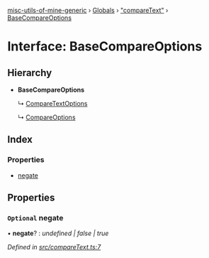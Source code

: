 [misc-utils-of-mine-generic](../README.md) › [Globals](../globals.md) › ["compareText"](../modules/_comparetext_.md) › [BaseCompareOptions](_comparetext_.basecompareoptions.md)

# Interface: BaseCompareOptions

## Hierarchy

* **BaseCompareOptions**

  ↳ [CompareTextOptions](_comparetext_.comparetextoptions.md)

  ↳ [CompareOptions](_comparetext_.compareoptions.md)

## Index

### Properties

* [negate](_comparetext_.basecompareoptions.md#optional-negate)

## Properties

### `Optional` negate

• **negate**? : *undefined | false | true*

*Defined in [src/compareText.ts:7](https://github.com/cancerberoSgx/misc-utils-of-mine/blob/5e76898/misc-utils-of-mine-generic/src/compareText.ts#L7)*
